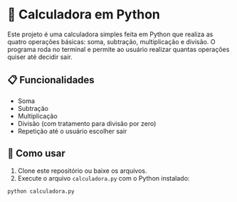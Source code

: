 
# 🧮 Calculadora em Python

Este projeto é uma calculadora simples feita em Python que realiza as quatro operações básicas: soma, subtração, multiplicação e divisão. O programa roda no terminal e permite ao usuário realizar quantas operações quiser até decidir sair.

## 📋 Funcionalidades

- Soma
- Subtração
- Multiplicação
- Divisão (com tratamento para divisão por zero)
- Repetição até o usuário escolher sair

## 🚀 Como usar

1. Clone este repositório ou baixe os arquivos.
2. Execute o arquivo `calculadora.py` com o Python instalado:

```bash
python calculadora.py

